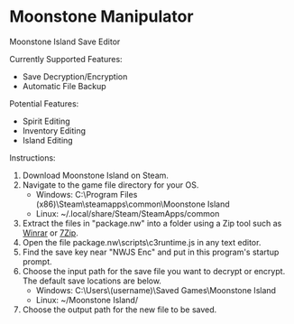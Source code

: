 # Moonstone Manipulator
Moonstone Island Save Editor

Currently Supported Features:

- Save Decryption/Encryption
- Automatic File Backup

Potential Features:
- Spirit Editing
- Inventory Editing
- Island Editing

Instructions: 

1. Download Moonstone Island on Steam.
2. Navigate to the game file directory for your OS.
   - Windows: C:\Program Files (x86)\Steam\steamapps\common\Moonstone Island
   - Linux: ~/.local/share/Steam/SteamApps/common
3. Extract the files in "package.nw" into a folder using a Zip tool such as [Winrar](https://www.win-rar.com/start.html?&L=0) or [7Zip](https://www.7-zip.org/).
4. Open the file package.nw\scripts\c3runtime.js in any text editor.
5. Find the save key near "NWJS Enc" and put in this program's startup prompt.
6. Choose the input path for the save file you want to decrypt or encrypt. The default save locations are below.
   - Windows: C:\Users\\(username)\Saved Games\Moonstone Island
   - Linux: ~/Moonstone Island/
7. Choose the output path for the new file to be saved.
